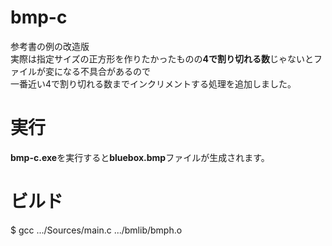 # bmp-c
参考書の例の改造版  
実際は指定サイズの正方形を作りたかったものの**4で割り切れる数**じゃないとファイルが変になる不具合があるので  
一番近い4で割り切れる数までインクリメントする処理を追加しました。 

# 実行  
**bmp-c.exe**を実行すると**bluebox.bmp**ファイルが生成されます。  

# ビルド  
$ gcc .../Sources/main.c .../bmlib/bmph.o
